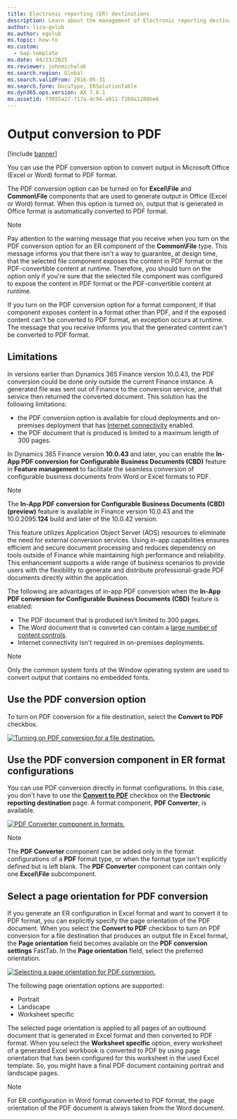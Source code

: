 ```yaml
---
title: Electronic reporting (ER) destinations
description: Learn about the management of Electronic reporting destinations, the types of supported destinations, and security considerations.
author: liza-golub
ms.author: egolub
ms.topic: how-to
ms.custom: 
  - bap-template
ms.date: 04/23/2025
ms.reviewer: johnmichalak
ms.search.region: Global
ms.search.validFrom: 2016-05-31
ms.search.form: DocuType, ERSolutionTable
ms.dyn365.ops.version: AX 7.0.1
ms.assetid: f3055a27-717a-4c94-a912-f269a1288be6
---
```


# Output conversion to PDF

[!include [banner](../includes/banner.md)]

You can use the PDF conversion option to convert output in Microsoft Office (Excel or Word) format to PDF format.

The PDF conversion option can be turned on for **Excel\\File** and  **Common\\File** components that are used to generate output in Office (Excel or Word) format. 
When this option is turned on, output that is generated in Office format is automatically converted to PDF format.

> [!NOTE]
> Pay attention to the warning message that you receive when you turn on the PDF conversion option for an ER component of the **Common\\File** type.
> This message informs you that there isn't a way to guarantee, at design time, that the selected file component exposes the content in PDF format or the PDF-convertible content at runtime.
> Therefore, you should turn on the option only if you're sure that the selected file component was configured to expose the content in PDF format or the PDF-convertible content at runtime.
> 
> If you turn on the PDF conversion option for a format component, if that component exposes content in a format other than PDF, and if the exposed content can't be converted to PDF format, an exception occurs at runtime.
> The message that you receive informs you that the generated content can't be converted to PDF format.

## Limitations

In versions earlier than Dynamics 365 Finance version 10.0.43, the PDF conversion could be done only outside the current Finance instance. 
A generated file was sent out of Finance to the conversion service, and that service then returned the converted document. This solution has the following limitations:

- the PDF conversion option is available for cloud deployments and on-premises deployment that has [Internet connectivity](../user-interface/client-disconnected.md) enabled.
- the PDF document that is produced is limited to a maximum length of 300 pages.

In Dynamics 365 Finance version **10.0.43** and later, you can enable the **In-App PDF conversion for Configurable Business Documents \(CBD\)** feature in **Feature management** to facilitate 
the seamless conversion of configurable business documents from Word or Excel formats to PDF. 

> [!NOTE]
> The **In-App PDF conversion for Configurable Business Documents \(CBD\) \(preview\)** feature is available in Finance version 10.0.43 and the 10.0.2095.**124** build and later of the 10.0.42 version.

This feature utilizes Application Object Server (AOS) resources to eliminate the need for external conversion services. 
Using in-app capabilities ensures efficient and secure document processing and reduces dependency on tools outside of Finance while maintaining high performance and reliability. 
This enhancement supports a wide range of business scenarios to provide users with the flexibility to generate and distribute professional-grade PDF documents directly within the application.

The following are advantages of in-app PDF conversion when the **In-App PDF conversion for Configurable Business Documents \(CBD\)** feature is enabled:

- The PDF document that is produced isn't limited to 300 pages.
- The Word document that is converted can contain a [large number of content controls](https://fix.lcs.dynamics.com/Issue/Details?bugId=647877&dbType=3).
- Internet connectivity isn't required in on-premises deployments.

> [!NOTE]
> Only the common system fonts of the Window operating system are used to convert output that contains no embedded fonts.

## <a name="ConvertToPDF"></a>Use the PDF conversion option

To turn on PDF conversion for a file destination, select the **Convert to PDF** checkbox.

[![Turning on PDF conversion for a file destination.](./media/ER_Destinations-TurnOnPDFConversion.png)](./media/ER_Destinations-TurnOnPDFConversion.png)

## Use the PDF conversion component in ER format configurations

You can use PDF conversion directly in format configurations. In this case, you don't have to use the [**Convert to PDF**](#ConvertToPDF) checkbox on the **Electronic reporting destination** page. 
A format component, **PDF Converter**, is available.

[![PDF Converter component in formats.](./media/ERformatPDFconverter.jpg)](./media/ERformatPDFconverter.jpg)

> [!NOTE]
> The **PDF Converter** component can be added only in the format configurations of a **PDF** format type, or when the format type isn't explicitly defined but is left blank.
> The **PDF Converter** component can contain only one **Excel\\File** subcomponent.

## <a name="SelectPdfPageOrientation"></a> Select a page orientation for PDF conversion

If you generate an ER configuration in Excel format and want to convert it to PDF format, you can explicitly specify the page orientation of the PDF document. 
When you select the **Convert to PDF** checkbox to turn on PDF conversion for a file destination that produces an output file in Excel format, the **Page orientation** field becomes available on the **PDF conversion settings** FastTab. 
In the **Page orientation** field, select the preferred orientation.

[![Selecting a page orientation for PDF conversion.](./media/ER_Destinations-SelectPDFConversionPageOrientation.png)](./media/ER_Destinations-SelectPDFConversionPageOrientation.png)

The following page orientation options are supported:

- Portrait
- Landscape
- Worksheet specific

The selected page orientation is applied to all pages of an outbound document that is generated in Excel format and then converted to PDF format. 
When you select the **Worksheet specific** option, every worksheet of a generated Excel workbook is converted to PDF by using page orientation that has been configured for this worksheet in the used Excel template. 
So, you might have a final PDF document containing portrait and landscape pages. 

> [!NOTE]
> For ER configuration in Word format converted to PDF format, the page orientation of the PDF document is always taken from the Word document.

